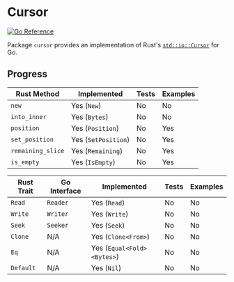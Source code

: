 # Cursor

[![Go Reference](https://pkg.go.dev/badge/pkg.go.dev/github.com/fdschonborn/go-cursor.svg)](https://pkg.go.dev/pkg.go.dev/github.com/fdschonborn/go-cursor)

Package `cursor` provides an implementation of Rust's [`std::io::Cursor`][std-io-cursor] for Go.

## Progress

| Rust Method       | Implemented         | Tests | Examples |
|-------------------|---------------------|-------|----------|
| `new`             | Yes (`New`)         | No    | No       |
| `into_inner`      | Yes (`Bytes`)       | No    | No       |
| `position`        | Yes (`Position`)    | No    | Yes      |
| `set_position`    | Yes (`SetPosition`) | No    | Yes      |
| `remaining_slice` | Yes (`Remaining`)   | No    | Yes      |
| `is_empty`        | Yes (`IsEmpty`)     | No    | Yes      |

| Rust Trait | Go Interface | Implemented                | Tests | Examples |
|------------|--------------|----------------------------|-------|----------|
| `Read`     | `Reader`     | Yes (`Read`)               | No    | No       |
| `Write`    | `Writer`     | Yes (`Write`)              | No    | No       |
| `Seek`     | `Seeker`     | Yes (`Seek`)               | No    | No       |
| `Clone`    | N/A          | Yes (`Clone<From>`)        | No    | No       |
| `Eq`       | N/A          | Yes (`Equal<Fold><Bytes>`) | No    | No       |
| `Default`  | N/A          | Yes (`Nil`)                | No    | No       |

[std-io-cursor]: https://doc.rust-lang.org/stable/std/io/struct.Cursor.html
